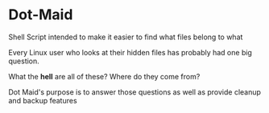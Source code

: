 # Dot-Maid
Shell Script intended to make it easier to find what files belong to what

Every Linux user who looks at their hidden files has probably had one big question.

What the **hell** are all of these? Where do they come from?

Dot Maid's purpose is to answer those questions as well as provide cleanup and backup features

